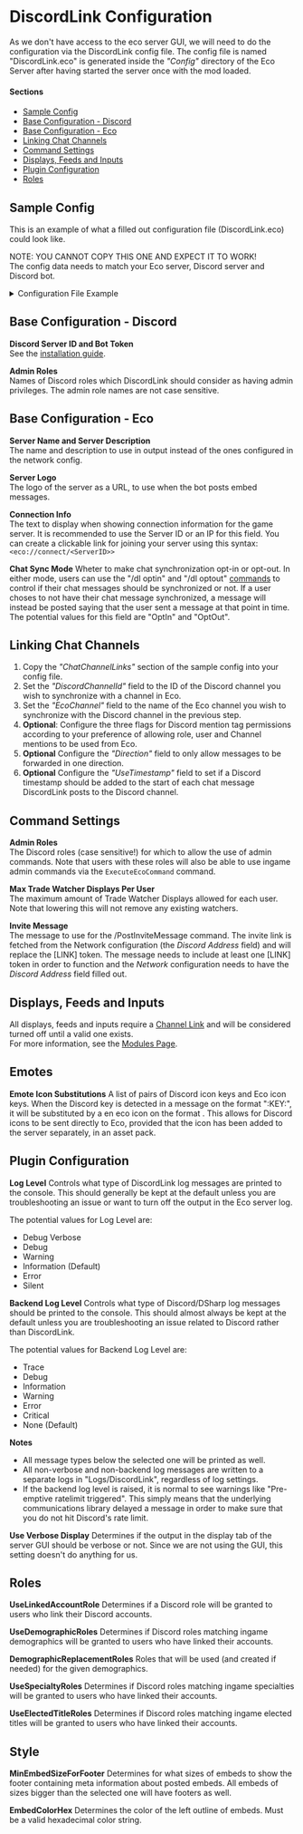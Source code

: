 
# DiscordLink Configuration
As we don't have access to the eco server GUI, we will need to do the configuration via the DiscordLink config file.
The config file is named "DiscordLink.eco" is generated inside the _"Config"_ directory of the Eco Server after having started the server once with the mod loaded.

#### Sections
* [Sample Config](#sample-config)
* [Base Configuration - Discord](#base-configuration---discord)
* [Base Configuration - Eco](#base-configuration---eco)
* [Linking Chat Channels](#linking-chat-channels)
* [Command Settings](#command-settings)
* [Displays, Feeds and Inputs](#displays-feeds-and-inputs)
* [Plugin Configuration](#plugin-configuration)
* [Roles](#roles)

## Sample Config
This is an example of what a filled out configuration file (DiscordLink.eco) could look like.
 
NOTE: YOU CANNOT COPY THIS ONE AND EXPECT IT TO WORK!  
The config data needs to match your Eco server, Discord server and Discord bot.
<details>
  <summary>Configuration File Example</summary>

```
{  
  "BotToken": "xxXXxxxXxXXxxxxxxXxxxxXXXXxxx.XxxXxx.xXXXxxxxXXxxxxXxxxXXXXXXXxxxxxxxX",  
  "DiscordServerId": 112233445566778899,  
    "AdminRoles": [  
    "Admin",  
    "Administrator",  
    "Moderator",  
    "Eco Admins"  
  ],  
  "ServerName": "TheEcoServer",  
  "ServerDescription": "The place to play Eco!",  
  "ConnectionInfo": "xxx.xxx.xxx.xx",  
  "ChatSyncMode": "OptOut",  
  "ChatChannelLinks": [  
   {  
    "AllowUserMentions": true,  
    "AllowRoleMentions": true,  
    "AllowChannelMentions": true,  
    "Direction": "Duplex",  
    "HereAndEveryoneMentionPermission": "Forbidden",  
    "EcoChannel": "General",  
    "DiscordChannelId": 980963363205025815,  
    "UseTimestamp": true  
   }  
  ],  
  "TradeFeedChannels": [  
    {  
      "DiscordChannelId": 980963363205025815  
    }  
  ],  
  "CraftingFeedChannels": [  
    {  
      "DiscordChannelId": 980963363205025815  
    }  
  ],  
  "ServerStatusFeedChannels": [  
    {  
      "DiscordChannelId": 980963363205025815  
    }  
  ],  
  "PlayerStatusFeedChannels": [  
    {  
      "DiscordChannelId": 980963363205025815  
    }  
  ],  
  "ElectionFeedChannels": [  
    {  
      "DiscordChannelId": 980963363205025815  
    }  
  ],  
  "ServerLogFeedChannels": [  
    {  
      "LogLevel": "Information",  
      "DiscordChannelId": 980963363205025815  
    }  
  ],  
  "UseTradeWatcherFeeds": false,  
  "ServerInfoDisplayChannels": [  
    {  
      "UseName": true,  
      "UseDescription": false,  
      "UseLogo": true,  
      "UseConnectionInfo": true,  
      "UsePlayerCount": false,  
      "UsePlayerList": true,  
      "UsePlayerListLoggedInTime": false,  
      "UsePlayerListExhaustionTime": false,  
      "UseIngameTime": true,  
      "UseTimeRemaining": true,  
      "UseServerTime": true,  
      "UseExhaustionResetServerTime": false,  
      "UseExhaustionResetTimeLeft": false,  
      "UseExhaustedPlayerCount": false,  
      "UseElectionCount": false,  
      "UseElectionList": true,  
      "UseLawCount": false,  
      "UseLawList": true,  
      "DiscordChannelId": 980963363205025815  
    }  
  ],  
  "WorkPartyDisplayChannels": [  
    {  
      "DiscordChannelId": 980963363205025815
    }  
  ],  
  "ElectionDisplayChannels": [  
    {  
      "DiscordChannelId": 980963363205025815
    }  
  ],  
  "MapDisplayChannels": [  
    {  
      "DiscordChannelId": 980963363205025815
    }  
  ],
  "LayerDisplayChannels": [  
    {  
      "DiscordChannelId": 980963363205025815
    }  
  ],
  "CurrencyDisplayChannels": [  
    {  
      "UseMintedCurrency": "MintedExists",  
      "UsePersonalCurrency": "NoMintedExists",  
      "MaxMintedCount": 1,  
      "MaxPersonalCount": 3,  
      "MaxTopCurrencyHolderCount": 6,  
      "UseTradeCount": true,  
      "UseBackingInfo": false,  
      "DiscordGuild": "EcoDiscordServer",  
      "DiscordChannelId": 980963363205025815
    }  
  ],  
  "SnippetDisplayChannels": [  
    {  
      "DiscordChannelId": 980963363205025815 
    }  
  ],  
  "UseLinkedAccountRole": true,  
  "UseDemographicRoles": true,  
  "DemographicReplacementRoles": [  
    {  
      "DemographicName": "everyone",  
      "RoleName": "Eco Everyone"  
    },  
    {  
      "DemographicName": "admins",  
      "RoleName": "Eco Admins"  
    }  
  ],  
  "UseSpecialtyRoles": true,  
  "UseElectedTitleRoles": true,  
  "MaxTradeWatcherDisplaysPerUser": 5,
  "InviteMessage": "Join us on Discord!\n[LINK]",
  "LogLevel": "Information",  
  "BackendLogLevel": "Error",  
  "TraceFileLogging": false,  
  "UseVerboseDisplay": false,  
  "EmoteIconSubstitutions": [  
    {
      "DiscordEmoteKey": "DiscordLink",  
      "EcoIconKey": "DiscordLinkLogo"  
    },
    {
      "DiscordEmoteKey": "meow_pat",  
      "EcoIconKey": "meow_pat"  
    }
  ],
  "MinEmbedSizeForFooter": "Medium",  
  "EmbedColorHex": "#7289da"  
}  
```  

</details>


## Base Configuration - Discord
**Discord Server ID and Bot Token**  
See the [installation guide](Installation.md).

**Admin Roles**  
Names of Discord roles which DiscordLink should consider as having admin privileges.
The admin role names are not case sensitive.

## Base Configuration - Eco
**Server Name and Server Description**  
The name and description to use in output instead of the ones configured in the network config.

**Server Logo**  
The logo of the server as a URL, to use when the bot posts embed messages.

**Connection Info**  
The text to display when showing connection information for the game server. It is recommended to use the Server ID or an IP for this field. You can create a clickable link for joining your server using this syntax: `<eco://connect/<ServerID>>`

**Chat Sync Mode**
Wheter to make chat synchronization opt-in or opt-out. In either mode, users can use the "/dl optin" and "/dl optout" [commands](Commands.md) to control if their chat messages should be synchronized or not.
If a user choses to not have their chat message synchronized, a message will instead be posted saying that the user sent a message at that point in time. The potential values for this field are "OptIn" and "OptOut".

## <a id="ChatLink"></a>Linking Chat Channels
1. Copy the _"ChatChannelLinks"_ section of the sample config into your config file.
2. Set the _"DiscordChannelId"_ field to the ID of the Discord channel you wish to synchronize with a channel in Eco.
3. Set the _"EcoChannel"_ field to the name of the Eco channel you wish to synchronize with the Discord channel in the previous step.
4. **Optional**: Configure the three flags for Discord mention tag permissions according to your preference of allowing role, user and Channel mentions to be used from Eco.
5. **Optional** Configure the _"Direction"_ field to only allow messages to be forwarded in one direction.
6. **Optional** Configure the _"UseTimestamp"_ field to set if a Discord timestamp should be added to the start of each chat message DiscordLink posts to the Discord channel.

## Command Settings
**Admin Roles**  
The Discord roles (case sensitive!) for which to allow the use of admin commands. Note that users with these roles will also be able to use ingame admin commands via the `ExecuteEcoCommand` command.

**Max Trade Watcher Displays Per User**  
The maximum amount of Trade Watcher Displays allowed for each user.  
Note that lowering this will not remove any existing watchers.

**Invite Message**  
The message to use for the /PostInviteMessage command. The invite link is fetched from the Network configuration (the _Discord Address_ field) and will replace the [LINK] token. The message needs to include at least one [LINK] token in order to function and the _Network_ configuration needs to have the _Discord Address_ field filled out.

## Displays, Feeds and Inputs
All displays, feeds and inputs require a [Channel Link](#linking-chat-channels) and will be considered turned off until a valid one exists.  
For more information, see the [Modules Page](Modules.md).

## Emotes
**Emote Icon Substitutions**
A list of pairs of Discord icon keys and Eco icon keys. When the Discord key is detected in a message on the format ":KEY:", it will be substituted by a en eco icon on the format <ecoicon name="KEY">.
This allows for Discord icons to be sent directly to Eco, provided that the icon has been added to the server separately, in an asset pack.

## Plugin Configuration
**Log Level**
Controls what type of DiscordLink log messages are printed to the console. This should generally be kept at the default unless you are troubleshooting an issue or want to turn off the output in the Eco server log.

The potential values for Log Level are:
* Debug Verbose
* Debug
* Warning
* Information (Default)
* Error
* Silent

**Backend Log Level**
Controls what type of Discord/DSharp log messages should be printed to the console. This should almost always be kept at the default unless you are troubleshooting an issue related to Discord rather than DiscordLink.

The potential values for Backend Log Level are:
* Trace
* Debug
* Information
* Warning
* Error
* Critical
* None (Default)

**Notes**
* All message types below the selected one will be printed as well.
* All non-verbose and non-backend log messages are written to a separate logs in "Logs/DiscordLink", regardless of log settings.
* If the backend log level is raised, it is normal to see warnings like "Pre-emptive ratelimit triggered". This simply means that the underlying communications library delayed a message in order to make sure that you do not hit Discord's rate limit.

**Use Verbose Display**
Determines if the output in the display tab of the server GUI should be verbose or not.
Since we are not using the GUI, this setting doesn't do anything for us.

## Roles
**UseLinkedAccountRole**
Determines if a Discord role will be granted to users who link their Discord accounts.

**UseDemographicRoles**
Determines if Discord roles matching ingame demographics will be granted to users who have linked their accounts.

**DemographicReplacementRoles**
Roles that will be used (and created if needed) for the given demographics.

**UseSpecialtyRoles**
Determines if Discord roles matching ingame specialties will be granted to users who have linked their accounts.

**UseElectedTitleRoles**
Determines if Discord roles matching ingame elected titles will be granted to users who have linked their accounts.

## Style

**MinEmbedSizeForFooter**
Determines for what sizes of embeds to show the footer containing meta information about posted embeds. All embeds of sizes bigger than the selected one will have footers as well.

**EmbedColorHex**
Determines the color of the left outline of embeds. Must be a valid hexadecimal color string.

